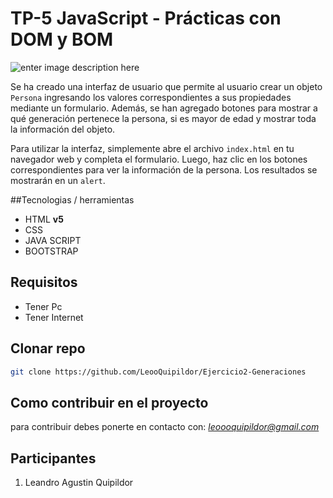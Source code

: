 # TP-5 JavaScript - Prácticas con DOM y BOM
![enter image description here](https://snipboard.io/DlAupK.jpg)


Se ha creado una interfaz de usuario que permite al usuario crear un objeto `Persona` ingresando los valores correspondientes a sus propiedades mediante un formulario. Además, se han agregado botones para mostrar a qué generación pertenece la persona, si es mayor de edad y mostrar toda la información del objeto.

Para utilizar la interfaz, simplemente abre el archivo `index.html` en tu navegador web y completa el formulario. Luego, haz clic en los botones correspondientes para ver la información de la persona. Los resultados se mostrarán en un `alert`.

##Tecnologias / herramientas

-   HTML **v5**
- CSS
-   JAVA SCRIPT
-  BOOTSTRAP

## Requisitos

-   Tener Pc
-   Tener Internet


## Clonar repo

```bash
git clone https://github.com/LeooQuipildor/Ejercicio2-Generaciones
```

## Como contribuir en el proyecto

para contribuir debes ponerte en contacto con: *leoooquipildor@gmail.com*

## Participantes

1. Leandro Agustin Quipildor
